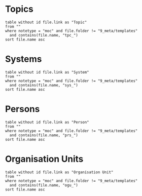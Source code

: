 # Topics
```dataview
table without id file.link as "Topic"
from ""
where notetype = "moc" and file.folder != "9_meta/templates"
  and contains(file.name, "tpc_")
sort file.name asc
```

# Systems
```dataview
table without id file.link as "System"
from ""
where notetype = "moc" and file.folder != "9_meta/templates"
  and contains(file.name, "sys_")
sort file.name asc
```

# Persons
```dataview
table without id file.link as "Person"
from ""
where notetype = "moc" and file.folder != "9_meta/templates"
  and contains(file.name, "prs_")
sort file.name asc
```

# Organisation Units
```dataview
table without id file.link as "Organisation Unit"
from ""
where notetype = "moc" and file.folder != "9_meta/templates"
  and contains(file.name, "ogu_")
sort file.name asc
```